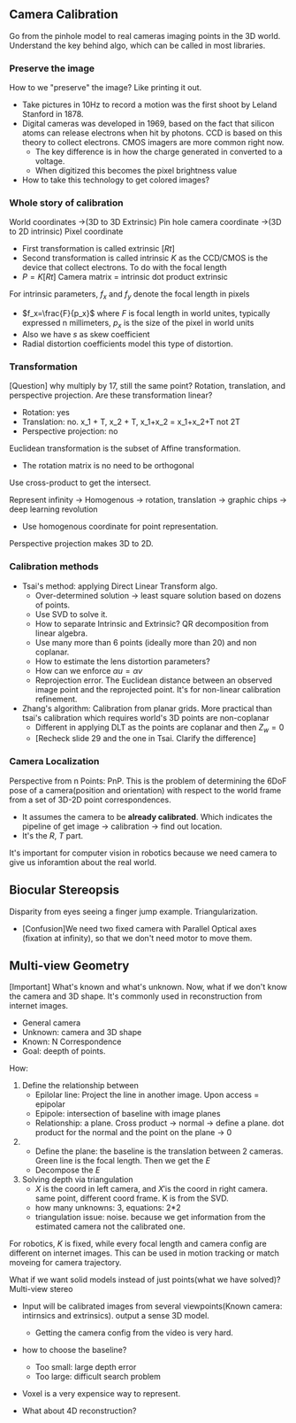 ## Camera Calibration
Go from the pinhole model to real cameras imaging points in the 3D world. Understand the key behind algo, which can be called in most libraries.

### Preserve the image
How to we "preserve" the image? Like printing it out.
* Take pictures in 10Hz to record a motion was the first shoot by Leland Stanford in 1878.
* Digital cameras was developed in 1969, based on the fact that silicon atoms can release electrons when hit by photons. CCD is based on this theory to collect electrons. CMOS imagers are more common right now.
  * The key difference is in how the charge generated in converted to a voltage.
  * When digitized this becomes the pixel brightness value
* How to take this technology to get colored images?

### Whole story of calibration
World coordinates ->(3D to 3D Extrinsic) Pin hole camera coordinate ->(3D to 2D intrinsic) Pixel coordinate
* First transformation is called extrinsic $[R t]$
* Second transformation is called intrinsic $K$ as the CCD/CMOS is the device that collect electrons. To do with the focal length
* $P=K[R t]$ Camera matrix = intrinsic dot product extrinsic

For intrinsic parameters, $f_x$ and $f_y$ denote the focal length in pixels
* $f_x=\frac{F}{p_x}$ where $F$ is focal length in world unites, typically expressed n millimeters, $p_x$ is the size of the pixel in world units
* Also we have $s$ as skew coefficient
* Radial distortion coefficients model this type of distortion.

### Transformation
[Question] why multiply by 17, still the same point?
Rotation, translation, and perspective projection. Are these transformation linear?
* Rotation: yes
* Translation: no. x_1 + T, x_2 + T, x_1+x_2 = x_1+x_2+T not 2T
* Perspective projection: no

Euclidean transformation is the subset of Affine transformation.
* The rotation matrix is no need to be orthogonal

Use cross-product to get the intersect.

Represent infinity -> Homogenous -> rotation, translation -> graphic chips -> deep learning revolution
* Use homogenous coordinate for point representation.

Perspective projection makes 3D to 2D.

### Calibration methods
* Tsai's method: applying Direct Linear Transform algo. 
  * Over-determined solution -> least square solution based on dozens of points. 
  * Use SVD to solve it.
  * How to separate Intrinsic and Extrinsic? QR decomposition from linear algebra.
  * Use many more than 6 points (ideally more than 20) and non coplanar.
  * How to estimate the lens distortion parameters?
  * How can we enforce $\alpha{u}=\alpha{v}$
  * Reprojection error. The Euclidean distance between an observed image point and the reprojected point. It's for non-linear calibration refinement.
* Zhang's algorithm: Calibration from planar grids. More practical than tsai's calibration which requires world's 3D points are non-coplanar
  * Different in applying DLT as the points are coplanar and then $Z_w=0$
  * [Recheck slide 29 and the one in Tsai. Clarify the difference]

### Camera Localization
Perspective from n Points: PnP. This is the problem of determining the 6DoF pose of a camera(position and orientation) with respect to the world frame from a set of 3D-2D point correspondences.
* It assumes the camera to be **already calibrated**. Which indicates the pipeline of get image -> calibration -> find out location.
* It's the $R$, $T$ part.

It's important for computer vision in robotics because we need camera to give us inforamtion about the real world.


## Biocular Stereopsis
Disparity from eyes seeing a finger jump example. Triangularization.
* [Confusion]We need two fixed camera with Parallel Optical axes (fixation at infinity), so that we don't need motor to move them.


## Multi-view Geometry
[Important] What's known and what's unknown. Now, what if we don't know the camera and 3D shape. It's commonly used in reconstruction from internet images.
* General camera
* Unknown: camera and 3D shape
* Known: N Correspondence
* Goal: deepth of points.

How:
1. Define the relationship between
   * Epilolar line: Project the line in another image. Upon access = epipolar
   * Epipole: intersection of baseline with image planes
   * Relationship: a plane. Cross product -> normal -> define a plane. dot product for the normal and the point on the plane -> 0
2. 
   * Define the plane: the baseline is the translation between 2 cameras. Green line is the focal length. Then we get the $E$
   * Decompose the $E$
3. Solving depth via triangulation
   * $X$ is the coord in left camera, and $X'$is the coord in right camera. same point, different coord frame. K is from the SVD.
   * how many unknowns: 3, equations: 2*2
   * triangulation issue: noise. because we get information from the estimated camera not the calibrated one.

For robotics, $K$ is fixed, while every focal length and camera config are different on internet images. This can be used in motion tracking or match moveing for camera trajectory.

What if we want solid models instead of just points(what we have solved)? Multi-view stereo
* Input will be calibrated images from several viewpoints(Known camera: intirnsics and extrinsics). output a sense 3D model.
  * Getting the camera config from the video is very hard.
* how to choose the baseline?
  * Too small: large depth error
  * Too large: difficult search problem

* Voxel is a very expensice way to represent.
* What about 4D reconstruction?

